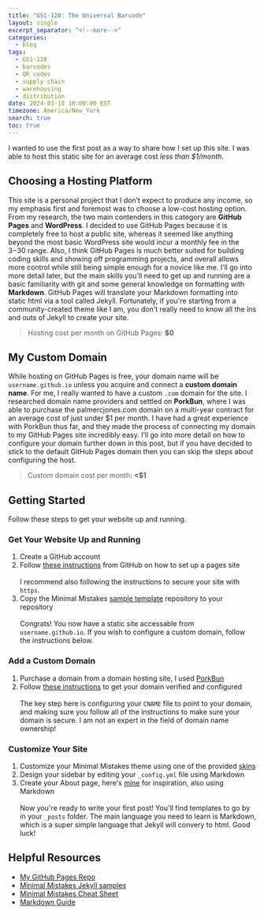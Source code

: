 ```yaml
---
title: "GS1-128: The Universal Barcode"
layout: single
excerpt_separator: "<!--more-->"
categories:
  - blog
tags:
  - GS1-128
  - barcodes
  - QR codes
  - supply chain
  - warehousing
  - distribution
date: 2024-03-18 10:00:00 EST
timezone: America/New_York
search: true
toc: true
---
```


I wanted to use the first post as a way to share how I set up this site. I was able to host this static site for an average cost *less than $1/month*.

## Choosing a Hosting Platform
This site is a personal project that I don’t expect to produce any income, so my emphasis first and foremost was to choose a low-cost hosting option. From my research, the two main contenders in this category are **GitHub Pages** and **WordPress**. I decided to use GitHub Pages because it is completely free to host a public site, whereas it seemed like anything beyond the most basic WordPress site would incur a monthly fee in the $3-$30 range. Also, I think GitHub Pages is much better suited for building coding skills and showing off programming projects, and overall allows more control while still being simple enough for a novice like me. I’ll go into more detail later, but the main skills you’ll need to get up and running are a basic familiarity with git and some general knowledge on formatting with **Markdown**. GitHub Pages will translate your Markdown formatting into static html via a tool called Jekyll. Fortunately, if you're starting from a community-created theme like I am, you don't really need to know all the ins and outs of Jekyll to create your site.
>Hosting cost per month on GitHub Pages: **$0**

## My Custom Domain
While hosting on GitHub Pages is free, your domain name will be `username.github.io` unless you acquire and connect a **custom domain name**. For me, I really wanted to have a custom `.com` domain for the site. I researched domain name providers and settled on **PorkBun**, where I was able to purchase the palmercjones.com domain on a multi-year contract for an average cost of just under $1 per month. I have had a great experience with PorkBun thus far, and they made the process of connecting my domain to my GitHub Pages site incredibly easy. I’ll go into more detail on how to configure your domain further down in this post, but if you have decided to stick to the default GitHub Pages domain then you can skip the steps about configuring the host.
>Custom domain cost per month: **<$1**

## Getting Started
Follow these steps to get your website up and running.

### Get Your Website Up and Running
1. Create a GitHub account
2. Follow [these instructions](https://docs.github.com/en/pages/quickstart) from GitHub on how to set up a pages site
<br><br>
I recommend also following the instructions to secure your site with `https`.
3. Copy the Minimal Mistakes [sample template](https://github.com/mmistakes/mm-github-pages-starter) repository to your repository
<br><br>
Congrats! You now have a static site accessable from `username.github.io`. If you wish to configure a custom domain, follow the instructions below.

### Add a Custom Domain
1. Purchase a domain from a domain hosting site, I used [PorkBun](https://porkbun.com)
2. Follow [these instructions](https://docs.github.com/en/pages/configuring-a-custom-domain-for-your-github-pages-site/about-custom-domains-and-github-pages) to get your domain verified and configured
<br><br>
The key step here is configuring your `CNAME` file to point to your domain, and making sure you follow all of the instructions to make sure your domain is secure. I am not an expert in the field of domain name ownership!

### Customize Your Site
1. Customize your Minimal Mistakes theme using one of the provided [skins](https://mmistakes.github.io/minimal-mistakes/docs/configuration/#skin)
2. Design your sidebar by editing your `_config.yml` file using Markdown
3. Create your About page, here's [mine](/about/) for inspiration, also using Markdown
<br><br>
Now you're ready to write your first post! You'll find templates to go by in your `_posts` folder. The main language you need to learn is Markdown, which is a super simple language that Jekyll will convery to html. Good luck!

## Helpful Resources
* [My GitHub Pages Repo](https://github.com/palmerjones0/palmerjones0.github.io)
* [Minimal Mistakes Jekyll samples](https://github.com/mmistakes/jekyll-sample-content)
* [Minimal Mistakes Cheat Sheet](https://www.fabriziomusacchio.com/blog/2021-08-11-Minimal_Mistakes_Cheat_Sheet/#kramdown)
* [Markdown Guide](https://www.markdownguide.org/basic-syntax/)
